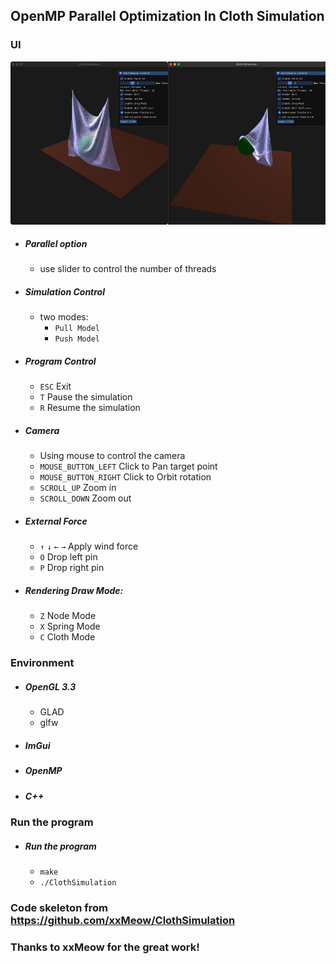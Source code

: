 ## OpenMP Parallel Optimization In Cloth Simulation
### UI
<div class="center">
  <img src="Images/sim1.jpg" alt="sim1" width="50%"/><img src="Images/sim2.jpg" alt="sim2" width="50%"/>
</div>

- ##### Parallel option
  - use slider to control the number of threads
- ##### Simulation Control
  - two modes:
    - `Pull Model`
    - `Push Model`
- ##### Program Control
  - `ESC` Exit
  - `T` Pause the simulation
  - `R` Resume the simulation
- ##### Camera
  - Using mouse to control the camera
  - `MOUSE_BUTTON_LEFT` Click to Pan target point
  - `MOUSE_BUTTON_RIGHT` Click to Orbit rotation
  - `SCROLL_UP` Zoom in
  - `SCROLL_DOWN` Zoom out
- ##### External Force
  - `↑` `↓` `←` `→` Apply wind force
  - `O` Drop left pin
  - `P` Drop right pin
- ##### Rendering Draw Mode:
  - `Z` Node Mode
  - `X` Spring Mode
  - `C` Cloth Mode
### Environment
- ##### OpenGL 3.3
  - GLAD
  - glfw
- ##### ImGui
- ##### OpenMP
- ##### C++

### Run the program
- ##### Run the program
  - `make`
  - `./ClothSimulation`

### Code skeleton from https://github.com/xxMeow/ClothSimulation
### Thanks to xxMeow for the great work!